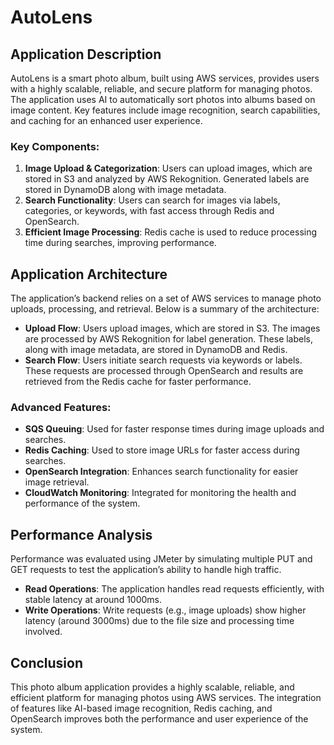 
# AutoLens

## Application Description

AutoLens is a smart photo album, built using AWS services, provides users with a highly scalable, reliable, and secure platform for managing photos. The application uses AI to automatically sort photos into albums based on image content. Key features include image recognition, search capabilities, and caching for an enhanced user experience.

### Key Components:
1. **Image Upload & Categorization**: Users can upload images, which are stored in S3 and analyzed by AWS Rekognition. Generated labels are stored in DynamoDB along with image metadata.
2. **Search Functionality**: Users can search for images via labels, categories, or keywords, with fast access through Redis and OpenSearch.
3. **Efficient Image Processing**: Redis cache is used to reduce processing time during searches, improving performance.

## Application Architecture

The application’s backend relies on a set of AWS services to manage photo uploads, processing, and retrieval. Below is a summary of the architecture:

- **Upload Flow**: Users upload images, which are stored in S3. The images are processed by AWS Rekognition for label generation. These labels, along with image metadata, are stored in DynamoDB and Redis.
- **Search Flow**: Users initiate search requests via keywords or labels. These requests are processed through OpenSearch and results are retrieved from the Redis cache for faster performance.

### Advanced Features:
- **SQS Queuing**: Used for faster response times during image uploads and searches.
- **Redis Caching**: Used to store image URLs for faster access during searches.
- **OpenSearch Integration**: Enhances search functionality for easier image retrieval.
- **CloudWatch Monitoring**: Integrated for monitoring the health and performance of the system.

## Performance Analysis

Performance was evaluated using JMeter by simulating multiple PUT and GET requests to test the application’s ability to handle high traffic.

- **Read Operations**: The application handles read requests efficiently, with stable latency at around 1000ms.
- **Write Operations**: Write requests (e.g., image uploads) show higher latency (around 3000ms) due to the file size and processing time involved.

## Conclusion

This photo album application provides a highly scalable, reliable, and efficient platform for managing photos using AWS services. The integration of features like AI-based image recognition, Redis caching, and OpenSearch improves both the performance and user experience of the system.
